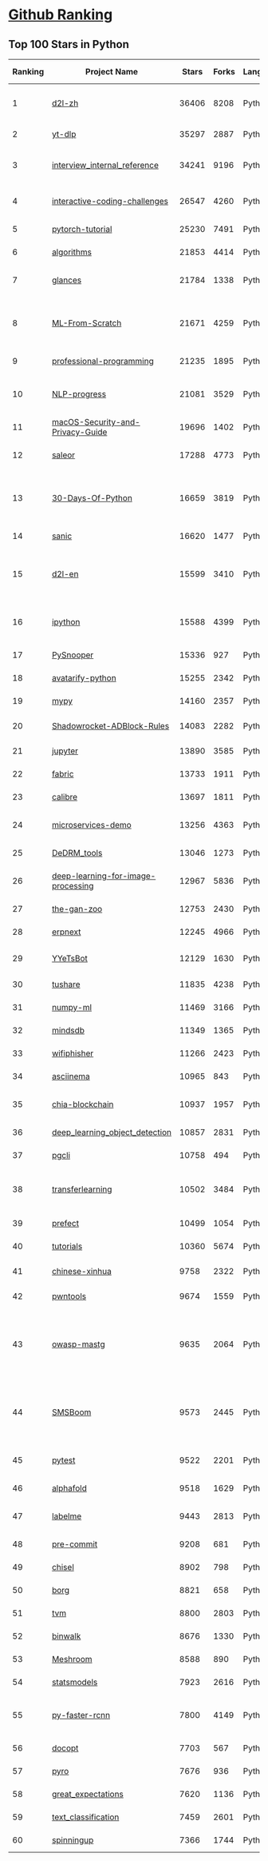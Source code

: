 [Github Ranking](../README.md)
==========

## Top 100 Stars in Python

| Ranking | Project Name | Stars | Forks | Language | Open Issues | Description | Last Commit |
| ------- | ------------ | ----- | ----- | -------- | ----------- | ----------- | ----------- |
| 1 | [d2l-zh](https://github.com/d2l-ai/d2l-zh) | 36406 | 8208 | Python | 0 | 《动手学深度学习》：面向中文读者、能运行、可讨论。中英文版被60个国家的400所大学用于教学。 | 2022-11-21T22:25:12Z |
| 2 | [yt-dlp](https://github.com/yt-dlp/yt-dlp) | 35297 | 2887 | Python | 739 | A youtube-dl fork with additional features and fixes | 2022-11-22T02:36:26Z |
| 3 | [interview_internal_reference](https://github.com/0voice/interview_internal_reference) | 34241 | 9196 | Python | 27 | 2021年最新总结，阿里，腾讯，百度，美团，头条等技术面试题目，以及答案，专家出题人分析汇总。 | 2021-08-25T13:19:16Z |
| 4 | [interactive-coding-challenges](https://github.com/donnemartin/interactive-coding-challenges) | 26547 | 4260 | Python | 33 | 120+ interactive Python coding interview challenges (algorithms and data structures).  Includes Anki flashcards. | 2022-10-02T09:13:36Z |
| 5 | [pytorch-tutorial](https://github.com/yunjey/pytorch-tutorial) | 25230 | 7491 | Python | 63 | PyTorch Tutorial for Deep Learning Researchers | 2022-09-03T22:29:24Z |
| 6 | [algorithms](https://github.com/keon/algorithms) | 21853 | 4414 | Python | 59 | Minimal examples of data structures and algorithms in Python | 2022-11-12T04:54:30Z |
| 7 | [glances](https://github.com/nicolargo/glances) | 21784 | 1338 | Python | 235 | Glances an Eye on your system. A top/htop alternative for GNU/Linux, BSD, Mac OS and Windows operating systems. | 2022-11-20T17:58:22Z |
| 8 | [ML-From-Scratch](https://github.com/eriklindernoren/ML-From-Scratch) | 21671 | 4259 | Python | 30 | Machine Learning From Scratch. Bare bones NumPy implementations of machine learning models and algorithms with a focus on accessibility. Aims to cover everything from linear regression to deep learning. | 2022-10-26T05:13:56Z |
| 9 | [professional-programming](https://github.com/charlax/professional-programming) | 21235 | 1895 | Python | 0 | A collection of learning resources for curious software engineers | 2022-11-21T02:38:18Z |
| 10 | [NLP-progress](https://github.com/sebastianruder/NLP-progress) | 21081 | 3529 | Python | 32 | Repository to track the progress in Natural Language Processing (NLP), including the datasets and the current state-of-the-art for the most common NLP tasks. | 2022-11-08T12:32:04Z |
| 11 | [macOS-Security-and-Privacy-Guide](https://github.com/drduh/macOS-Security-and-Privacy-Guide) | 19696 | 1402 | Python | 14 | Guide to securing and improving privacy on macOS | 2022-10-21T14:04:22Z |
| 12 | [saleor](https://github.com/saleor/saleor) | 17288 | 4773 | Python | 313 | A modular, high performance, headless e-commerce platform built with Python, GraphQL, Django, and React. | 2022-11-21T15:28:23Z |
| 13 | [30-Days-Of-Python](https://github.com/Asabeneh/30-Days-Of-Python) | 16659 | 3819 | Python | 53 | 30 days of Python programming challenge is a step-by-step guide to learn the Python programming language in 30 days. This challenge may take more than100 days, follow your own pace.  | 2022-11-19T21:20:10Z |
| 14 | [sanic](https://github.com/sanic-org/sanic) | 16620 | 1477 | Python | 53 | Next generation Python web server/framework \| Build fast. Run fast. | 2022-11-18T04:49:15Z |
| 15 | [d2l-en](https://github.com/d2l-ai/d2l-en) | 15599 | 3410 | Python | 58 | Interactive deep learning book with multi-framework code, math, and discussions. Adopted at 400 universities from 60 countries including Stanford, MIT, Harvard, and Cambridge. | 2022-11-21T22:03:34Z |
| 16 | [ipython](https://github.com/ipython/ipython) | 15588 | 4399 | Python | 1469 | Official repository for IPython itself. Other repos in the IPython organization contain things like the website, documentation builds, etc. | 2022-11-20T03:40:14Z |
| 17 | [PySnooper](https://github.com/cool-RR/PySnooper) | 15336 | 927 | Python | 19 | Never use print for debugging again | 2022-11-16T06:25:05Z |
| 18 | [avatarify-python](https://github.com/alievk/avatarify-python) | 15255 | 2342 | Python | 130 | Avatars for Zoom, Skype and other video-conferencing apps. | 2022-11-11T07:40:25Z |
| 19 | [mypy](https://github.com/python/mypy) | 14160 | 2357 | Python | 2166 | Optional static typing for Python | 2022-11-21T23:52:46Z |
| 20 | [Shadowrocket-ADBlock-Rules](https://github.com/h2y/Shadowrocket-ADBlock-Rules) | 14083 | 2282 | Python | 69 | 提供多款 Shadowrocket 规则，带广告过滤功能。用于 iOS 未越狱设备选择性地自动翻墙。 | 2021-04-12T16:11:40Z |
| 21 | [jupyter](https://github.com/jupyter/jupyter) | 13890 | 3585 | Python | 196 | Jupyter metapackage for installation, docs and chat | 2022-11-16T05:15:08Z |
| 22 | [fabric](https://github.com/fabric/fabric) | 13733 | 1911 | Python | 401 | Simple, Pythonic remote execution and deployment. | 2022-09-14T17:46:16Z |
| 23 | [calibre](https://github.com/kovidgoyal/calibre) | 13697 | 1811 | Python | 0 | The official source code repository for the calibre ebook manager | 2022-11-20T12:19:38Z |
| 24 | [microservices-demo](https://github.com/GoogleCloudPlatform/microservices-demo) | 13256 | 4363 | Python | 37 | Sample cloud-native application with 10 microservices showcasing Kubernetes, Istio, and gRPC. | 2022-11-21T23:15:58Z |
| 25 | [DeDRM_tools](https://github.com/apprenticeharper/DeDRM_tools) | 13046 | 1273 | Python | 767 | DeDRM tools for ebooks | 2022-11-20T16:44:09Z |
| 26 | [deep-learning-for-image-processing](https://github.com/WZMIAOMIAO/deep-learning-for-image-processing) | 12967 | 5836 | Python | 12 | deep learning for image processing including classification and object-detection etc. | 2022-11-20T03:52:47Z |
| 27 | [the-gan-zoo](https://github.com/hindupuravinash/the-gan-zoo) | 12753 | 2430 | Python | 16 | A list of all named GANs! | 2022-11-22T02:53:12Z |
| 28 | [erpnext](https://github.com/frappe/erpnext) | 12245 | 4966 | Python | 1287 | Free and Open Source Enterprise Resource Planning (ERP) | 2022-11-21T16:51:39Z |
| 29 | [YYeTsBot](https://github.com/tgbot-collection/YYeTsBot) | 12129 | 1630 | Python | 2 | 🎬 人人影视bot，完全对接人人影视全部无删减资源 | 2022-11-21T08:34:10Z |
| 30 | [tushare](https://github.com/waditu/tushare) | 11835 | 4238 | Python | 495 | TuShare is a utility for crawling historical data of China stocks | 2022-03-28T01:36:15Z |
| 31 | [numpy-ml](https://github.com/ddbourgin/numpy-ml) | 11469 | 3166 | Python | 16 | Machine learning, in numpy | 2022-06-11T12:06:06Z |
| 32 | [mindsdb](https://github.com/mindsdb/mindsdb) | 11349 | 1365 | Python | 319 | In-Database Machine Learning | 2022-11-21T15:10:40Z |
| 33 | [wifiphisher](https://github.com/wifiphisher/wifiphisher) | 11266 | 2423 | Python | 243 | The Rogue Access Point Framework | 2022-11-09T00:50:34Z |
| 34 | [asciinema](https://github.com/asciinema/asciinema) | 10965 | 843 | Python | 86 | Terminal session recorder 📹 | 2022-10-08T10:11:26Z |
| 35 | [chia-blockchain](https://github.com/Chia-Network/chia-blockchain) | 10937 | 1957 | Python | 154 | Chia blockchain python implementation (full node, farmer, harvester, timelord, and wallet) | 2022-11-22T02:29:37Z |
| 36 | [deep_learning_object_detection](https://github.com/hoya012/deep_learning_object_detection) | 10857 | 2831 | Python | 4 | A paper list of object detection using deep learning. | 2022-10-19T08:10:29Z |
| 37 | [pgcli](https://github.com/dbcli/pgcli) | 10758 | 494 | Python | 145 | Postgres CLI with autocompletion and syntax highlighting | 2022-11-22T00:10:13Z |
| 38 | [transferlearning](https://github.com/jindongwang/transferlearning) | 10502 | 3484 | Python | 1 | Transfer learning / domain adaptation / domain generalization / multi-task learning etc. Papers, codes, datasets, applications, tutorials.-迁移学习 | 2022-11-21T08:39:45Z |
| 39 | [prefect](https://github.com/PrefectHQ/prefect) | 10499 | 1054 | Python | 684 | The easiest way to coordinate your dataflow | 2022-11-21T21:50:57Z |
| 40 | [tutorials](https://github.com/MorvanZhou/tutorials) | 10360 | 5674 | Python | 11 | 机器学习相关教程 | 2020-12-22T22:02:58Z |
| 41 | [chinese-xinhua](https://github.com/pwxcoo/chinese-xinhua) | 9758 | 2322 | Python | 25 | :orange_book: 中华新华字典数据库。包括歇后语，成语，词语，汉字。 | 2020-11-09T08:34:33Z |
| 42 | [pwntools](https://github.com/Gallopsled/pwntools) | 9674 | 1559 | Python | 110 | CTF framework and exploit development library | 2022-11-18T12:43:48Z |
| 43 | [owasp-mastg](https://github.com/OWASP/owasp-mastg) | 9635 | 2064 | Python | 130 | The Mobile Application Security Testing Guide (MASTG) is a comprehensive manual for mobile app security testing and reverse engineering. It describes the technical processes for verifying the controls listed in the OWASP Mobile Application Security Verification Standard (MASVS). | 2022-11-18T19:14:08Z |
| 44 | [SMSBoom](https://github.com/OpenEthan/SMSBoom) | 9573 | 2445 | Python | 76 | 短信轰炸/短信测压/ \| 一个健壮免费的python短信轰炸程序，专门炸坏蛋蛋，百万接口，多线程全自动添加有效接口，支持异步协程百万并发，全免费的短信轰炸工具！！hongkonger开发全网首发！！ | 2022-11-19T00:34:12Z |
| 45 | [pytest](https://github.com/pytest-dev/pytest) | 9522 | 2201 | Python | 751 | The pytest framework makes it easy to write small tests, yet scales to support complex functional testing | 2022-11-21T23:47:16Z |
| 46 | [alphafold](https://github.com/deepmind/alphafold) | 9518 | 1629 | Python | 128 | Open source code for AlphaFold. | 2022-11-17T17:56:39Z |
| 47 | [labelme](https://github.com/wkentaro/labelme) | 9443 | 2813 | Python | 34 | Image Polygonal Annotation with Python (polygon, rectangle, circle, line, point and image-level flag annotation). | 2022-11-20T08:28:53Z |
| 48 | [pre-commit](https://github.com/pre-commit/pre-commit) | 9208 | 681 | Python | 18 | A framework for managing and maintaining multi-language pre-commit hooks. | 2022-11-22T00:57:43Z |
| 49 | [chisel](https://github.com/facebook/chisel) | 8902 | 798 | Python | 39 | Chisel is a collection of LLDB commands to assist debugging iOS apps. | 2022-05-15T20:01:05Z |
| 50 | [borg](https://github.com/borgbackup/borg) | 8821 | 658 | Python | 535 | Deduplicating archiver with compression and authenticated encryption. | 2022-11-20T19:30:25Z |
| 51 | [tvm](https://github.com/apache/tvm) | 8800 | 2803 | Python | 440 | Open deep learning compiler stack for cpu, gpu and specialized accelerators | 2022-11-22T02:20:11Z |
| 52 | [binwalk](https://github.com/ReFirmLabs/binwalk) | 8676 | 1330 | Python | 120 | Firmware Analysis Tool | 2022-11-14T12:24:23Z |
| 53 | [Meshroom](https://github.com/alicevision/Meshroom) | 8588 | 890 | Python | 297 | 3D Reconstruction Software | 2022-11-21T16:29:56Z |
| 54 | [statsmodels](https://github.com/statsmodels/statsmodels) | 7923 | 2616 | Python | 2302 | Statsmodels: statistical modeling and econometrics in Python | 2022-11-21T09:20:04Z |
| 55 | [py-faster-rcnn](https://github.com/rbgirshick/py-faster-rcnn) | 7800 | 4149 | Python | 647 | Faster R-CNN (Python implementation) -- see https://github.com/ShaoqingRen/faster_rcnn for the official MATLAB version | 2019-11-07T04:31:35Z |
| 56 | [docopt](https://github.com/docopt/docopt) | 7703 | 567 | Python | 216 | Pythonic command line arguments parser, that will make you smile | 2022-05-24T00:52:54Z |
| 57 | [pyro](https://github.com/pyro-ppl/pyro) | 7676 | 936 | Python | 205 | Deep universal probabilistic programming with Python and PyTorch | 2022-11-21T22:30:19Z |
| 58 | [great_expectations](https://github.com/great-expectations/great_expectations) | 7620 | 1136 | Python | 177 | Always know what to expect from your data. | 2022-11-22T01:58:32Z |
| 59 | [text_classification](https://github.com/brightmart/text_classification) | 7459 | 2601 | Python | 42 | all kinds of text classification models and more with deep learning | 2022-09-21T06:47:05Z |
| 60 | [spinningup](https://github.com/openai/spinningup) | 7366 | 1744 | Python | 141 | An educational resource to help anyone learn deep reinforcement learning. | 2022-09-16T07:06:50Z |

